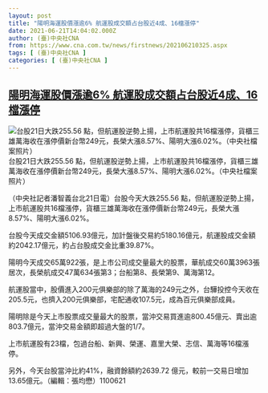```yaml
---
layout: post
title: "陽明海運股價漲逾6% 航運股成交額占台股近4成、16檔漲停"
date: 2021-06-21T14:04:02.000Z
author: (臺)中央社CNA
from: https://www.cna.com.tw/news/firstnews/202106210325.aspx
tags: [ (臺)中央社CNA ]
categories: [ (臺)中央社CNA ]
---
```

<!--1624284242000-->
[陽明海運股價漲逾6% 航運股成交額占台股近4成、16檔漲停](https://www.cna.com.tw/news/firstnews/202106210325.aspx)
------

<div>
<div class="fullPic"><div class="floatImg center"><div class="BGimgWrap" style="--aspect-ratio:1099/768;"><picture><source media="(max-width: 414px)" srcset="https://imgcdn.cna.com.tw/www/WebPhotos/800/20210621/1099x768_426028365675.jpg"><source media="(min-width: 413px)" srcset="https://imgcdn.cna.com.tw/www/WebPhotos/1024/20210621/1099x768_426028365675.jpg"><img src="https://images.weserv.nl/?url=imgcdn.cna.com.tw/www/WebPhotos/800/20210621/1099x768_426028365675.jpg" alt="台股21日大跌255.56 點，但航運股逆勢上揚，上市航運股共16檔漲停，貨櫃三雄萬海收在漲停價新台幣249元，長榮大漲8.57%、陽明大漲6.02%。（中央社檔案照片）" srcset="https://imgcdn.cna.com.tw/www/WebPhotos/800/20210621/1099x768_426028365675.jpg 414w, https://imgcdn.cna.com.tw/www/WebPhotos/1024/20210621/1099x768_426028365675.jpg 1024w"></picture></div><div class="picinfo">台股21日大跌255.56 點，但航運股逆勢上揚，上市航運股共16檔漲停，貨櫃三雄萬海收在漲停價新台幣249元，長榮大漲8.57%、陽明大漲6.02%。（中央社檔案照片）</div></div></div><div></div><div class="paragraph"><p>（中央社記者潘智義台北21日電）台股今天大跌255.56 點，但航運股逆勢上揚，上市航運股共16檔漲停，貨櫃三雄萬海收在漲停價新台幣249元，長榮大漲8.57%、陽明大漲6.02%。</p><p>台股今天成交金額5106.93億元，加計盤後交易約5180.16億元，航運股成交金額約2042.17億元，約占台股成交金比重39.87%。</p><p>陽明今天成交65萬922張，是上市公司成交量最大的股票，華航成交60萬3963張居次，長榮航成交47萬634張第3；台船第8、長榮第9、萬海第12。</p><p>航運股當中，股價進入200元俱樂部的除了萬海的249元之外，台驊投控今天收在205.5元，也擠入200元俱樂部，宅配通收107.5元，成為百元俱樂部成員。</p><p>陽明除是今天上市股票成交量最大的股票，當沖交易買進逾800.45億元、賣出逾803.7億元，當沖交易金額即超過大盤的1/7。</p><p>上市航運股有23檔，包過台船、新興、榮運、嘉里大榮、志信、萬海等16檔漲停。</p><p>另外，今天台股當沖比約41%，融資餘額約2639.72 億元，較前一交易日增加13.65億元。（編輯：張均懋）1100621</p></div>
</div>
